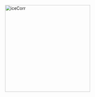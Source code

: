 <img width="279" height="285" alt="iceCorr" src="https://github.com/user-attachments/assets/644a5d9d-54b0-4f27-9adc-290d2afc55da" />
